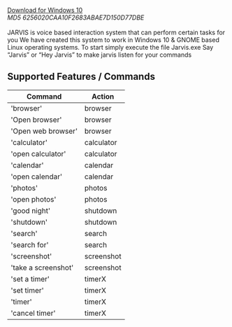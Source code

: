 
[Download for Windows 10](https://drive.google.com/uc?id=179uiy0gB71m1NUrBKA5px4HOoB2KuxmX&export=download) <br>
_MD5 6256020CAA10F2683ABAE7D150D77DBE_<br><br>
 JARVIS is voice based interaction system that can perform certain tasks for you
We have created this system to work in Windows 10 & GNOME based Linux operating systems. 
 To start simply execute the file Jarvis.exe
Say “Jarvis” or “Hey Jarvis” to make jarvis listen for your commands

## Supported Features / Commands

   

Command | Action
------------ | -------------
'browser' | browser
'Open browser'|browser
'Open web browser'|browser
'calculator'|calculator
'open calculator'|calculator
'calendar'|calendar
'open calendar'|calendar
'photos'|photos
'open photos'|photos
'good night'|shutdown
'shutdown'|shutdown
'search'|search
'search for'|search
'screenshot'|screenshot 
'take a screenshot'|screenshot 
'set a timer'|timerX
'set timer'|timerX
'timer'|timerX
'cancel timer'|timerX

